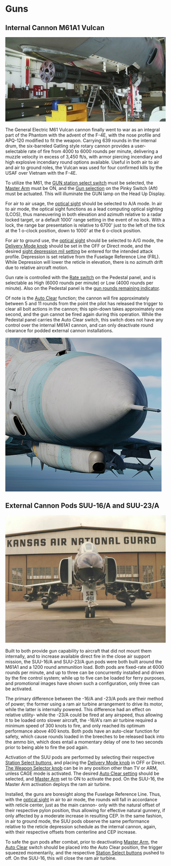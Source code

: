 # Guns

## Internal Cannon M61A1 Vulcan

![m61](../img/m61.jpg)

The General Electric M61 Vulcan cannon finally went to war as an integral part
of the Phantom with the advent of the F-4E, with the nose profile and APQ-120
modified to fit the weapon. Carrying 639 rounds in the internal drum, the
six-barreled Gatling style rotary cannon provides a user-selectable rate of fire
from 4000 to 6000 rounds per minute, delivering a muzzle velocity in excess of
3,450 ft/s, with armor piercing incendiary and high explosive incendiary round
options available. Useful in both air to air and air to ground roles, the Vulcan
was used for four confirmed kills by the USAF over Vietnam with the F-4E.

To utilize the M61,
the [GUN station select switch](https://heatblur-simulations.github.io/f-4e-manual/cockpit/pilot/weapon_management.html/#station-select-buttons)
must be selected, the [Master
Arm](https://heatblur-simulations.github.io/f-4e-manual/cockpit/pilot/weapon_management.html/#master-arm-switch) must be
ON, and
the [Gun selection](https://heatblur-simulations.github.io/f-4e-manual/cockpit/pilot/weapon_management.html/#head-up-display-indicators)
on the Pinky Switch (Aft) must be
actuated. This will illuminate the GUN lamp on the Head Up Display.

For air to air usage,
the [optical sight](https://heatblur-simulations.github.io/f-4e-manual/cockpit/pilot/dcsg_controls.html/#sight-mode-knob)
should be selected to A/A mode. In air
to air mode, the optical sight functions as a lead computing optical sighting
(LCOS), thus maneuvering in both elevation and azimuth relative to a radar
locked target, or a default 1000' range setting in the event of no lock. With a
lock, the range bar presentation is relative to 6700' just to the left of the
tick at the 1 o-clock position, down to 1000' at the 6 o-clock position.

For air to ground use,
the [optical sight](https://heatblur-simulations.github.io/f-4e-manual/cockpit/pilot/dcsg_controls.html/#sight-mode-knob)
should be selected to A/G mode, the
[Delivery Mode knob](https://heatblur-simulations.github.io/f-4e-manual/cockpit/pilot/weapon_management.html/#delivery-mode-knob)
should be set in the OFF or Direct mode, and the desired
[sight depression mil setting](https://heatblur-simulations.github.io/f-4e-manual/cockpit/pilot/dcsg_controls.html/#reticle-depression-knob)
be entered for the intended attack profile.
Depression is set relative from the Fuselage Reference Line (FRL). While
Depression will lower the reticle in elevation, there is no azimuth drift due to
relative aircraft motion.

Gun rate is controlled with
the [Rate switch](https://heatblur-simulations.github.io/f-4e-manual/cockpit/pilot/pedestal_group.html/#rate-of-fire-switch)
on the Pedestal panel, and is
selectable as High (6000 rounds per minute) or Low (4000 rounds per minute).
Also on the Pedestal panel is
the [gun rounds remaining indicator](https://heatblur-simulations.github.io/f-4e-manual/cockpit/pilot/pedestal_group.html/#rounds-remaining-indicator).

Of note is
the [Auto Clear](https://heatblur-simulations.github.io/f-4e-manual/cockpit/pilot/pedestal_group.html/#auto-clear-switch)
function; the cannon will fire approximately between 5
and 11 rounds from the point the pilot has released the trigger to clear all
bolt actions in the cannon; this spin-down takes approximately one second, and
the gun cannot be fired again during this operation. While the Pedestal panel
carries the Auto Clear switch, this switch does not have any control over the
internal M61A1 cannon, and can only deactivate round clearance for podded
external cannon installations.

![ext_gun_door_open](../img/ext_gun_and_purge_door.png)

## External Cannon Pods SUU-16/A and SUU-23/A

![SUU pods](../img/suupods.jpg)

Built to both provide gun capability to aircraft that did not mount them
internally, and to increase available direct fire in the close air support
mission, the SUU-16/A and SUU-23/A gun pods were both built around the M61A1 and
a 1200 round ammunition load. Both pods are fixed-rate at 6000 rounds per
minute, and up to three can be concurrently installed and driven by the fire
control system; while up to five can be loaded for ferry purposes, and
promotional images have shown such a configuration, only three can be activated.

The primary difference between the -16/A and -23/A pods are their method of
power; the former using a ram air turbine arrangement to drive its motor, while
the latter is internally powered. This difference had an effect on relative
utility- while the -23/A could be fired at any airspeed, thus allowing it to be
loaded onto slower aircraft, the -16/A's ram air turbine required a minimum
speed of 300 knots to fire, and only reached its optimum performance above 400
knots. Both pods have an auto-clear function for safety, which cause rounds
loaded in the breeches to be released back into the ammo bin, which does entail
a momentary delay of one to two seconds prior to being able to fire the pod
again.

Activation of the SUU pods are performed by selecting their respective [Station
Select buttons](https://heatblur-simulations.github.io/f-4e-manual/cockpit/pilot/weapon_management.html/#station-select-buttons),
and placing
the [Delivery Mode knob](https://heatblur-simulations.github.io/f-4e-manual/cockpit/pilot/weapon_management.html/#delivery-mode-knob)
in OFF or Direct.
[The Weapon Selector knob](https://heatblur-simulations.github.io/f-4e-manual/cockpit/pilot/weapon_management.html/#weapon-selector-knob)
can be in any position other than TV or ARM, unless CAGE mode is
activated. The
desired [Auto Clear setting](https://heatblur-simulations.github.io/f-4e-manual/cockpit/pilot/pedestal_group.html/#auto-clear-switch)
should be selected, and [Master
Arm](https://heatblur-simulations.github.io/f-4e-manual/cockpit/pilot/weapon_management.html/#master-arm-switch) set
to ON to activate the pod. On the SUU-16, the Master Arm activation deploys the
ram air turbine.

Installed, the guns are boresight along the Fuselage Reference Line. Thus,
with
the [optical sight](https://heatblur-simulations.github.io/f-4e-manual/cockpit/pilot/dcsg_controls.html/#sight-mode-knob)
in air to air mode, the rounds will fall in accordance
with reticle center, just as the main cannon- only with the natural offset of
their respective pylon position, thus allowing for effective natural gunnery, if
only affected by a moderate increase in resulting CEP. In the same fashion, in
air to ground mode, the SUU pods observe the same performance relative to the
reticle depression schedule as the internal cannon, again, with their respective
offsets from centerline and CEP increase.

To safe the gun pods after combat, prior to deactivating [Master
Arm](https://heatblur-simulations.github.io/f-4e-manual/cockpit/pilot/weapon_management.html/#master-arm-switch),
the [Auto Clear](https://heatblur-simulations.github.io/f-4e-manual/cockpit/pilot/pedestal_group.html/#auto-clear-switch)
switch should be placed into the Auto Clear position, the trigger squeezed
momentarily, and the respective [Station
Select buttons](https://heatblur-simulations.github.io/f-4e-manual/cockpit/pilot/weapon_management.html/#station-select-buttons)
pushed to off. On the
SUU-16, this will close the ram air turbine.
